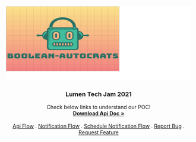 <!-- PROJECT LOGO -->
<br />
<p align="center">
  <a> &nbsp;&nbsp;&nbsp;&nbsp;&nbsp;&nbsp;&nbsp;&nbsp;&nbsp;&nbsp;&nbsp;&nbsp;&nbsp;&nbsp;&nbsp;&nbsp;&nbsp;&nbsp;&nbsp;&nbsp;&nbsp;&nbsp;&nbsp;&nbsp;&nbsp;&nbsp;&nbsp;&nbsp;&nbsp;&nbsp;&nbsp;&nbsp;&nbsp;&nbsp;&nbsp;&nbsp;&nbsp;&nbsp;&nbsp;&nbsp;&nbsp;<img src="logo.png" alt="Logo" width="500" height="200">
  </a>

  <h3 align="center">Lumen Tech Jam 2021</h3>

  <p align="center">
    Check below links to understand our POC!
    <br />
    <a href="designDoc.docx"><strong>Download Api Doc »</strong></a>
    <br />
    <br />
    <a href="https://github.com/vats-shashank/boolean-autocrat/blob/main/flow.png">Api Flow</a>
    .
    <a href="https://github.com/vats-shashank/boolean-autocrat/blob/add_before_main/notificationFlow.png">Notification Flow</a>
    .
    <a href="https://github.com/vats-shashank/boolean-autocrat/blob/add_before_main/scheduledNotificationFlow.png">Schedule Notification Flow</a>
    .
    <a href="mailto:shashank.vats@lumen.com; Rajeev.K.Singh@lumen.com; Poojamonal.Bhoyar@centurylink.com; Harshith.Venkatesh@centurylink.com ;Manoranjan.Mishra@centurylink.com">Report Bug</a>
    .
    <a href="mailto:shashank.vats@lumen.com; Rajeev.K.Singh@lumen.com; Poojamonal.Bhoyar@centurylink.com; Harshith.Venkatesh@centurylink.com ;Manoranjan.Mishra@centurylink.com">Request Feature</a>
  </p>
</p>



